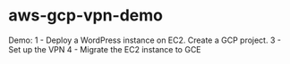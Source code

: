 # aws-gcp-vpn-demo
Demo: 1 - Deploy a WordPress instance on EC2. Create a GCP project. 3 - Set up the VPN 4 - Migrate the EC2 instance to GCE

